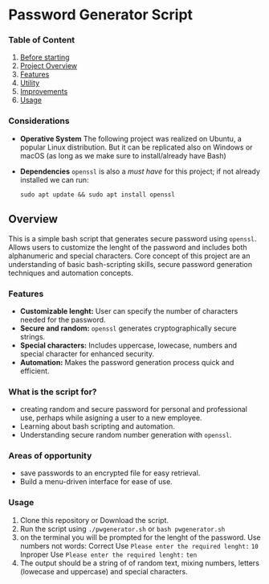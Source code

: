 # Password Generator Script
### Table of Content
1. [Before starting](#considerations)
2. [Project Overview](#overview)
3. [Features](#features)
4. [Utility](#what-is-the-script-for)
5. [Improvements](#areas-of-opportunity)
6. [Usage](#usage)

### Considerations
- **Operative System** The following project was realized on Ubuntu, a popular Linux distribution. But it can be replicated also on Windows or macOS (as long as we make sure to install/already have Bash)
- **Dependencies** `openssl` is also a *must have* for this project; if not already installed we can run:

    `sudo apt update && sudo apt install openssl`

## Overview
This is a simple bash script that generates secure password using `openssl`.
Allows users to customize the lenght of the password and includes both alphanumeric and special characters.
Core concept of this project are an understanding of basic bash-scripting skills, secure password generation techniques and automation concepts.

### Features
- **Customizable lenght:** User can specify the number of characters needed for the password.
- **Secure and random:** `openssl` generates cryptographically secure strings.
- **Special characters:** Includes uppercase, lowecase, numbers and special character for enhanced security.
- **Automation:** Makes the password generation process quick and efficient.
### What is the script for?
- creating random and secure password for personal and professional use, perhaps while asigning a user to a new employee.
- Learning about bash scripting and automation.
- Understanding secure random number generation with `openssl`.
### Areas of opportunity
- save passwords to an encrypted file for easy retrieval.
- Build a menu-driven interface for ease of use.
### Usage
1. Clone this repository or Download the script.
2. Run the script using 
    `./pwgenerator.sh`
    or
    `bash pwgenerator.sh`
3. on the terminal you will be prompted for the lenght of the password. Use numbers not words:
    Correct Use
    `Please enter the required lenght:`
    `10`
    Inproper Use
    `Please enter the required lenght:`
    `ten`
4. The output should be a string of of random text, mixing numbers, letters (lowecase and uppercase) and special characters.